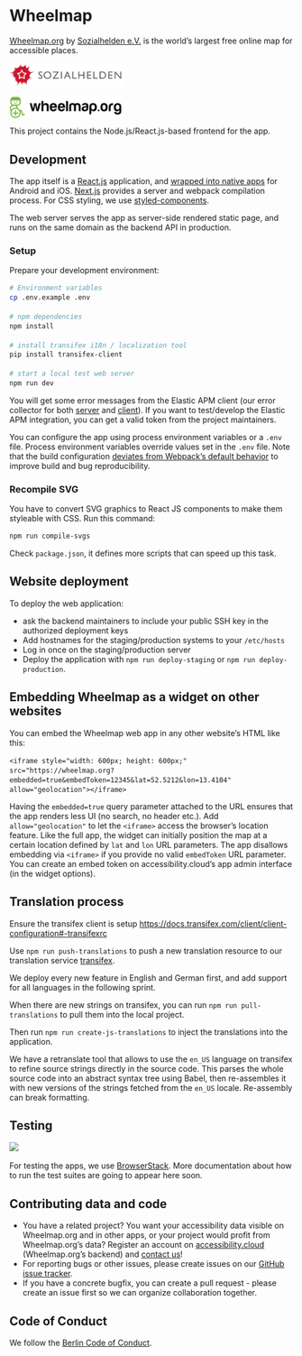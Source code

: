 # Wheelmap

[Wheelmap.org](https://www.wheelmap.org) by [Sozialhelden e.V.](https://sozialhelden.de) is the world’s largest free online map for accessible places.

[<img alt="Sozialhelden e.V." src='./doc/sozialhelden-logo.svg' width="200" style="vertical-align: middle;">](https://sozialhelden.de)

[<img alt="Wheelmap.org" src='./doc/wheelmap-logo.svg' width="200" style="vertical-align: middle;">](https://wheelmap.org)

This project contains the Node.js/React.js-based frontend for the app.

## Development

The app itself is a [React.js](https://facebook.github.io/react/) application, and [wrapped into native apps](https://github.com/sozialhelden/wheelmap-native-wrapper) for Android and iOS. [Next.js](https://nextjs.org) provides a server and webpack compilation process. For CSS styling, we use [styled-components](https://www.styled-components.com).

The web server serves the app as server-side rendered static page, and runs on the same domain as the backend API in production.

### Setup

Prepare your development environment:

```bash
# Environment variables
cp .env.example .env

# npm dependencies
npm install

# install transifex i18n / localization tool
pip install transifex-client

# start a local test web server
npm run dev
```

You will get some error messages from the Elastic APM client (our error collector for both [server](https://www.elastic.co/products/apm) and [client](https://www.elastic.co/guide/en/apm/agent/rum-js/4.x/getting-started.html)). If you want to test/develop the Elastic APM integration, you can get a valid token from the project maintainers.

You can configure the app using process environment variables or a `.env` file. Process environment variables override values set in the `.env` file. Note that the build configuration [deviates from Webpack’s default behavior](https://github.com/sozialhelden/twelve-factor-dotenv) to improve build and bug reproducibility.

### Recompile SVG

You have to convert SVG graphics to React JS components to make them styleable with CSS. Run this command:

```bash
npm run compile-svgs
```

Check `package.json`, it defines more scripts that can speed up this task.

## Website deployment

To deploy the web application:

- ask the backend maintainers to include your public SSH key in the authorized deployment keys
- Add hostnames for the staging/production systems to your `/etc/hosts`
- Log in once on the staging/production server
- Deploy the application with `npm run deploy-staging` or `npm run deploy-production`.

## Embedding Wheelmap as a widget on other websites

You can embed the Wheelmap web app in any other website’s HTML like this:

```<iframe style="width: 600px; height: 600px;" src="https://wheelmap.org?embedded=true&embedToken=12345&lat=52.5212&lon=13.4104" allow="geolocation"></iframe>```

Having the `embedded=true` query parameter attached to the URL ensures that the app renders less UI (no search, no header etc.). Add `allow="geolocation"` to let the `<iframe>` access the browser’s location feature.
Like the full app, the widget can initially position the map at a certain location defined by `lat` and `lon` URL parameters.
The app disallows embedding via `<iframe>` if you provide no valid `embedToken` URL parameter. You can create an embed token on accessibility.cloud’s app admin interface (in the widget options).

## Translation process

Ensure the transifex client is setup https://docs.transifex.com/client/client-configuration#-transifexrc

Use `npm run push-translations` to push a new translation resource to our translation service [transifex](http://transifex.com).

We deploy every new feature in English and German first, and add support for all languages in the following sprint.

When there are new strings on transifex, you can run `npm run pull-translations` to pull them into the local project.

Then run `npm run create-js-translations` to inject the translations into the application.

We have a retranslate tool that allows to use the `en_US` language on transifex to refine source strings directly in the source code. This parses the whole source code into an abstract syntax tree using Babel, then re-assembles it with new versions of the strings fetched from the `en_US` locale. Re-assembly can break formatting.

## Testing

<a href="https://browserstack.com"><img src="src/static/images/Browserstack-logo.svg" width="200px"></a>

For testing the apps, we use [BrowserStack](https://browserstack.com). More documentation about how to run the test suites are going to appear here soon.

## Contributing data and code

- You have a related project? You want your accessibility data visible on Wheelmap.org and in other apps, or your project would profit from Wheelmap.org’s data? Register an account on [accessibility.cloud](https://www.accessibility.cloud) (Wheelmap.org’s backend) and [contact us](mailto:support@accessibility.cloud)!
- For reporting bugs or other issues, please create issues on our [GitHub issue tracker](https://github.com/sozialhelden/wheelmap-react-frontend/issues).
- If you have a concrete bugfix, you can create a pull request - please create an issue first so we can organize collaboration together.

## Code of Conduct

We follow the [Berlin Code of Conduct](https://berlincodeofconduct.org).

